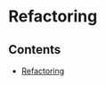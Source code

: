 # Refactoring

## Contents

- [Refactoring](https://github.com/solarsdev/TIL/blob/master/CS/Refactoring/refactoring.md)
